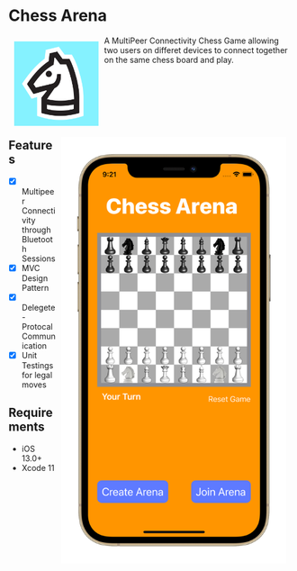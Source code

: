 # Chess Arena 

<img src="/logo.png" align="left" width="150" hspace="10" vspace="10">

A MultiPeer Connectivity Chess Game allowing two users on differet devices to connect together on the same chess board and play. 
<br /><br /><br /><br /><br /><br /><br />

<img src="/chessArena.png" align="right" width="400" hspace="10" vspace="10">

## Features

- [x] Multipeer Connectivity through Bluetooth Sessions
- [x] MVC Design Pattern
- [x] Delegete-Protocal Communication 
- [x] Unit Testings for legal moves

## Requirements

- iOS 13.0+
- Xcode 11
